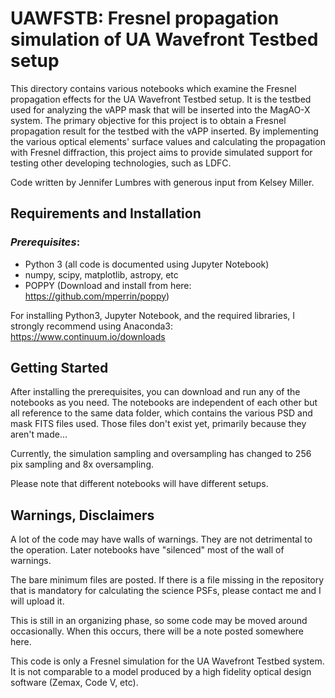 # UAWFSTB: Fresnel propagation simulation of UA Wavefront Testbed setup
This directory contains various notebooks which examine the Fresnel propagation effects for the UA Wavefront Testbed setup. It is the testbed used for analyzing the vAPP mask that will be inserted into the MagAO-X system. The primary objective for this project is to obtain a Fresnel propagation result for the testbed with the vAPP inserted. By implementing the various optical elements' surface values and calculating the propagation with Fresnel diffraction, this project aims to provide simulated support for testing other developing technologies, such as LDFC.

Code written by Jennifer Lumbres with generous input from Kelsey Miller.

## Requirements and Installation
### <i>Prerequisites</i>:
- Python 3 (all code is documented using Jupyter Notebook)
- numpy, scipy, matplotlib, astropy, etc 
- POPPY (Download and install from here: https://github.com/mperrin/poppy)

For installing Python3, Jupyter Notebook, and the required libraries, I strongly recommend using Anaconda3: https://www.continuum.io/downloads

## Getting Started
After installing the prerequisites, you can download and run any of the notebooks as you need. The notebooks are independent of each other but all reference to the same data folder, which contains the various PSD and mask FITS files used. Those files don't exist yet, primarily because they aren't made...

Currently, the simulation sampling and oversampling has changed to 256 pix sampling and 8x oversampling.

Please note that different notebooks will have different setups.

## Warnings, Disclaimers
A lot of the code may have walls of warnings. They are not detrimental to the operation. Later notebooks have "silenced" most of the wall of warnings.

The bare minimum files are posted. If there is a file missing in the repository that is mandatory for calculating the science PSFs, please contact me and I will upload it.

This is still in an organizing phase, so some code may be moved around occasionally. When this occurs, there will be a note posted somewhere here.

This code is only a Fresnel simulation for the UA Wavefront Testbed system. It is not comparable to a model produced by a high fidelity optical design software (Zemax, Code V, etc).
